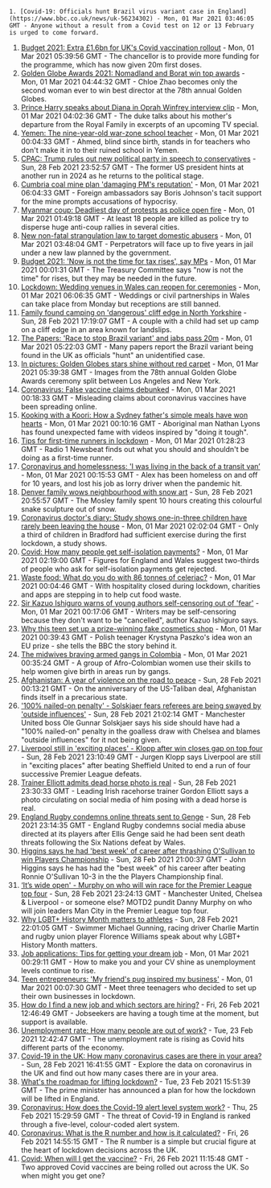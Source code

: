
    1. [Covid-19: Officials hunt Brazil virus variant case in England](https://www.bbc.co.uk/news/uk-56234302) - Mon, 01 Mar 2021 03:46:05 GMT - Anyone without a result from a Covid test on 12 or 13 February is urged to come forward.
1. [Budget 2021: Extra £1.6bn for UK's Covid vaccination rollout](https://www.bbc.co.uk/news/uk-56230704) - Mon, 01 Mar 2021 05:39:56 GMT - The chancellor is to provide more funding for the programme, which has now given 20m first doses.
1. [Golden Globe Awards 2021: Nomadland and Borat win top awards](https://www.bbc.co.uk/news/entertainment-arts-56234587) - Mon, 01 Mar 2021 04:44:32 GMT - Chloe Zhao becomes only the second woman ever to win best director at the 78th annual Golden Globes.
1. [Prince Harry speaks about Diana in Oprah Winfrey interview clip](https://www.bbc.co.uk/news/entertainment-arts-56234900) - Mon, 01 Mar 2021 04:02:36 GMT - The duke talks about his mother's departure from the Royal Family in excerpts of an upcoming TV special.
1. [Yemen: The nine-year-old war-zone school teacher](https://www.bbc.co.uk/news/world-middle-east-56212929) - Mon, 01 Mar 2021 00:04:33 GMT - Ahmed, blind since birth, stands in for teachers who don't make it in to their ruined school in Yemen.
1. [CPAC: Trump rules out new political party in speech to conservatives](https://www.bbc.co.uk/news/world-us-canada-56230998) - Sun, 28 Feb 2021 23:52:57 GMT - The former US president hints at another run in 2024 as he returns to the political stage.
1. [Cumbria coal mine plan 'damaging PM's reputation'](https://www.bbc.co.uk/news/science-environment-56223327) - Mon, 01 Mar 2021 06:04:33 GMT - Foreign ambassadors say Boris Johnson's tacit support for the mine prompts accusations of hypocrisy.
1. [Myanmar coup: Deadliest day of protests as police open fire](https://www.bbc.co.uk/news/world-asia-56228357) - Mon, 01 Mar 2021 01:49:18 GMT - At least 18 people are killed as police try to disperse huge anti-coup rallies in several cities.
1. [New non-fatal strangulation law to target domestic abusers](https://www.bbc.co.uk/news/uk-56231916) - Mon, 01 Mar 2021 03:48:04 GMT - Perpetrators will face up to five years in jail under a new law planned by the government.
1. [Budget 2021: 'Now is not the time for tax rises', say MPs](https://www.bbc.co.uk/news/business-56233315) - Mon, 01 Mar 2021 00:01:31 GMT - The Treasury Committee says "now is not the time" for rises, but they may be needed in the future.
1. [Lockdown: Wedding venues in Wales can reopen for ceremonies](https://www.bbc.co.uk/news/uk-wales-56218528) - Mon, 01 Mar 2021 06:06:35 GMT - Weddings or civil partnerships in Wales can take place from Monday but receptions are still banned.
1. [Family found camping on 'dangerous' cliff edge in North Yorkshire](https://www.bbc.co.uk/news/uk-england-york-north-yorkshire-56232546) - Sun, 28 Feb 2021 17:19:07 GMT - A couple with a child had set up camp on a cliff edge in an area known for landslips.
1. [The Papers: 'Race to stop Brazil variant' and jabs pass 20m](https://www.bbc.co.uk/news/blogs-the-papers-56234291) - Mon, 01 Mar 2021 05:22:03 GMT - Many papers report the Brazil variant being found in the UK as officials "hunt" an unidentified case.
1. [In pictures: Golden Globes stars shine without red carpet](https://www.bbc.co.uk/news/entertainment-arts-56234629) - Mon, 01 Mar 2021 05:39:38 GMT - Images from the 78th annual Golden Globe Awards ceremony split between Los Angeles and New York.
1. [Coronavirus: False vaccine claims debunked](https://www.bbc.co.uk/news/world-56198229) - Mon, 01 Mar 2021 00:18:33 GMT - Misleading claims about coronavirus vaccines have been spreading online.
1. [Kooking with a Koori: How a Sydney father's simple meals have won hearts](https://www.bbc.co.uk/news/world-australia-56205629) - Mon, 01 Mar 2021 00:10:16 GMT - Aboriginal man Nathan Lyons has found unexpected fame with videos inspired by "doing it tough".
1. [Tips for first-time runners in lockdown](https://www.bbc.co.uk/news/newsbeat-55996596) - Mon, 01 Mar 2021 01:28:23 GMT - Radio 1 Newsbeat finds out what you should and shouldn't be doing as a first-time runner.
1. [Coronavirus and homelessness: 'I was living in the back of a transit van’](https://www.bbc.co.uk/news/uk-56216177) - Mon, 01 Mar 2021 00:15:53 GMT - Alex has been homeless on and off for 10 years, and lost his job as lorry driver when the pandemic hit.
1. [Denver family wows neighbourhood with snow art](https://www.bbc.co.uk/news/world-us-canada-56232777) - Sun, 28 Feb 2021 20:55:57 GMT - The Mosley family spent 10 hours creating this colourful snake sculpture out of snow.
1. [Coronavirus doctor's diary: Study shows one-in-three children have rarely been leaving the house](https://www.bbc.co.uk/news/health-56222926) - Mon, 01 Mar 2021 02:02:04 GMT - Only a third of children in Bradford had sufficient exercise during the first lockdown, a study shows.
1. [Covid: How many people get self-isolation payments?](https://www.bbc.co.uk/news/56201754) - Mon, 01 Mar 2021 02:19:00 GMT - Figures for England and Wales suggest two-thirds of people who ask for self-isolation payments get rejected.
1. [Waste food: What do you do with 86 tonnes of celeriac?](https://www.bbc.co.uk/news/business-55855846) - Mon, 01 Mar 2021 00:04:46 GMT - With hospitality closed during lockdown, charities and apps are stepping in to help cut food waste.
1. [Sir Kazuo Ishiguro warns of young authors self-censoring out of 'fear'](https://www.bbc.co.uk/news/entertainment-arts-56208347) - Mon, 01 Mar 2021 00:17:06 GMT - Writers may be self-censoring because they don't want to be "cancelled", author Kazuo Ishiguro says.
1. [Why this teen set up a prize-winning fake cosmetics shop](https://www.bbc.co.uk/news/world-europe-56172456) - Mon, 01 Mar 2021 00:39:43 GMT - Polish teenager Krystyna Paszko's idea won an EU prize - she tells the BBC the story behind it.
1. [The midwives braving armed gangs in Colombia](https://www.bbc.co.uk/news/world-latin-america-56201572) - Mon, 01 Mar 2021 00:35:24 GMT - A group of Afro-Colombian women use their skills to help women give birth in areas run by gangs.
1. [Afghanistan: A year of violence on the road to peace](https://www.bbc.co.uk/news/world-asia-56157627) - Sun, 28 Feb 2021 00:13:21 GMT - On the anniversary of the US-Taliban deal, Afghanistan finds itself in a precarious state.
1. ['100% nailed-on penalty' - Solskjaer fears referees are being swayed by 'outside influences'](https://www.bbc.co.uk/sport/football/56233756) - Sun, 28 Feb 2021 21:02:14 GMT - Manchester United boss Ole Gunnar Solskjaer says his side should have had a "100% nailed-on" penalty in the goalless draw with Chelsea and blames "outside influences" for it not being given.
1. [Liverpool still in 'exciting places' - Klopp after win closes gap on top four](https://www.bbc.co.uk/sport/football/56143443) - Sun, 28 Feb 2021 23:10:49 GMT - Jurgen Klopp says Liverpool are still in "exciting places" after beating Sheffield United to end a run of four successive Premier League defeats.
1. [Trainer Elliott admits dead horse photo is real](https://www.bbc.co.uk/sport/horse-racing/56234556) - Sun, 28 Feb 2021 23:30:33 GMT - Leading Irish racehorse trainer Gordon Elliott says a photo circulating on social media of him posing with a dead horse is real.
1. [England Rugby condemns online threats sent to Genge](https://www.bbc.co.uk/sport/rugby-union/56234157) - Sun, 28 Feb 2021 23:14:35 GMT - England Rugby condemns social media abuse directed at its players after Ellis Genge said he had been sent death threats following the Six Nations defeat by Wales.
1. [Higgins says he had 'best week' of career after thrashing O'Sullivan to win Players Championship](https://www.bbc.co.uk/sport/snooker/56227208) - Sun, 28 Feb 2021 21:00:37 GMT - John Higgins says he has had the "best week" of his career after beating Ronnie O'Sullivan 10-3 in the the Players Championship final.
1. [‘It’s wide open' - Murphy on who will win race for the Premier League top four](https://www.bbc.co.uk/sport/football/56232606) - Sun, 28 Feb 2021 23:24:13 GMT - Manchester United, Chelsea & Liverpool - or someone else? MOTD2 pundit Danny Murphy on who will join leaders Man City in the Premier League top four.
1. [Why LGBT+ History Month matters to athletes](https://www.bbc.co.uk/sport/av/56226352) - Sun, 28 Feb 2021 22:01:05 GMT - Swimmer Michael Gunning, racing driver Charlie Martin and rugby union player Florence Williams speak about why LGBT+ History Month matters.
1. [Job applications: Tips for getting your dream job](https://www.bbc.co.uk/news/education-56201233) - Mon, 01 Mar 2021 00:29:11 GMT - How to make you and your CV shine as unemployment levels continue to rise.
1. [Teen entrepreneurs: 'My friend's pug inspired my business'](https://www.bbc.co.uk/news/business-56102509) - Mon, 01 Mar 2021 00:07:30 GMT - Meet three teenagers who decided to set up their own businesses in lockdown.
1. [How do I find a new job and which sectors are hiring?](https://www.bbc.co.uk/news/explainers-53685650) - Fri, 26 Feb 2021 12:46:49 GMT - Jobseekers are having a tough time at the moment, but support is available.
1. [Unemployment rate: How many people are out of work?](https://www.bbc.co.uk/news/business-52660591) - Tue, 23 Feb 2021 12:42:47 GMT - The unemployment rate is rising as Covid hits different parts of the economy.
1. [Covid-19 in the UK: How many coronavirus cases are there in your area?](https://www.bbc.co.uk/news/uk-51768274) - Sun, 28 Feb 2021 16:41:55 GMT - Explore the data on coronavirus in the UK and find out how many cases there are in your area.
1. [What's the roadmap for lifting lockdown?](https://www.bbc.co.uk/news/explainers-52530518) - Tue, 23 Feb 2021 15:51:39 GMT - The prime minister has announced a plan for how the lockdown will be lifted in England.
1. [Coronavirus: How does the Covid-19 alert level system work?](https://www.bbc.co.uk/news/explainers-52634739) - Thu, 25 Feb 2021 15:29:59 GMT - The threat of Covid-19 in England is ranked through a five-level, colour-coded alert system.
1. [Coronavirus: What is the R number and how is it calculated?](https://www.bbc.co.uk/news/health-52473523) - Fri, 26 Feb 2021 14:55:15 GMT - The R number is a simple but crucial figure at the heart of lockdown decisions across the UK.
1. [Covid: When will I get the vaccine?](https://www.bbc.co.uk/news/health-55045639) - Fri, 26 Feb 2021 11:15:48 GMT - Two approved Covid vaccines are being rolled out across the UK. So when might you get one?

